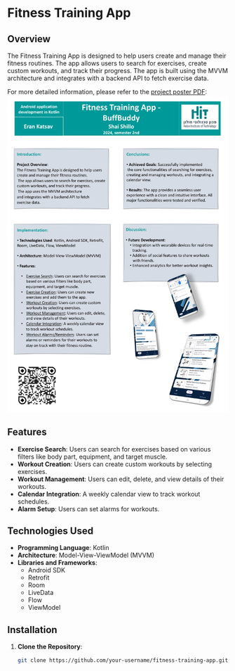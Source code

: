 # Fitness Training App

## Overview

The Fitness Training App is designed to help users create and manage their fitness routines. The app allows users to search for exercises, create custom workouts, and track their progress. The app is built using the MVVM architecture and integrates with a backend API to fetch exercise data.

For more detailed information, please refer to the [project poster PDF](./docs/Final_project_poster-Kotlin.pdf):
![Project Poster](./docs/Final_project_poster-Kotlin.png)
## Features

- **Exercise Search**: Users can search for exercises based on various filters like body part, equipment, and target muscle.
- **Workout Creation**: Users can create custom workouts by selecting exercises.
- **Workout Management**: Users can edit, delete, and view details of their workouts.
- **Calendar Integration**: A weekly calendar view to track workout schedules.
- **Alarm Setup**: Users can set alarms for workouts.

## Technologies Used

- **Programming Language**: Kotlin
- **Architecture**: Model-View-ViewModel (MVVM)
- **Libraries and Frameworks**:
  - Android SDK
  - Retrofit
  - Room
  - LiveData
  - Flow
  - ViewModel

## Installation

1. **Clone the Repository**:
   ```bash
   git clone https://github.com/your-username/fitness-training-app.git


